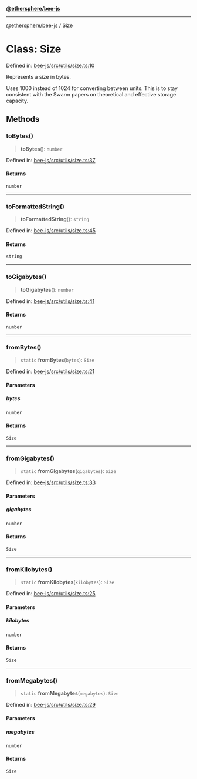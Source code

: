 [**@ethersphere/bee-js**](../Overview.md)

***

[@ethersphere/bee-js](../Overview.md) / Size

# Class: Size

Defined in: [bee-js/src/utils/size.ts:10](https://github.com/ethersphere/bee-js/blob/3abbe2b1b264d6b586511a56e93badb2236bd09d/src/utils/size.ts#L10)

Represents a size in bytes.

Uses 1000 instead of 1024 for converting between units.
This is to stay consistent with the Swarm papers
on theoretical and effective storage capacity.

## Methods

### toBytes()

> **toBytes**(): `number`

Defined in: [bee-js/src/utils/size.ts:37](https://github.com/ethersphere/bee-js/blob/3abbe2b1b264d6b586511a56e93badb2236bd09d/src/utils/size.ts#L37)

#### Returns

`number`

***

### toFormattedString()

> **toFormattedString**(): `string`

Defined in: [bee-js/src/utils/size.ts:45](https://github.com/ethersphere/bee-js/blob/3abbe2b1b264d6b586511a56e93badb2236bd09d/src/utils/size.ts#L45)

#### Returns

`string`

***

### toGigabytes()

> **toGigabytes**(): `number`

Defined in: [bee-js/src/utils/size.ts:41](https://github.com/ethersphere/bee-js/blob/3abbe2b1b264d6b586511a56e93badb2236bd09d/src/utils/size.ts#L41)

#### Returns

`number`

***

### fromBytes()

> `static` **fromBytes**(`bytes`): `Size`

Defined in: [bee-js/src/utils/size.ts:21](https://github.com/ethersphere/bee-js/blob/3abbe2b1b264d6b586511a56e93badb2236bd09d/src/utils/size.ts#L21)

#### Parameters

##### bytes

`number`

#### Returns

`Size`

***

### fromGigabytes()

> `static` **fromGigabytes**(`gigabytes`): `Size`

Defined in: [bee-js/src/utils/size.ts:33](https://github.com/ethersphere/bee-js/blob/3abbe2b1b264d6b586511a56e93badb2236bd09d/src/utils/size.ts#L33)

#### Parameters

##### gigabytes

`number`

#### Returns

`Size`

***

### fromKilobytes()

> `static` **fromKilobytes**(`kilobytes`): `Size`

Defined in: [bee-js/src/utils/size.ts:25](https://github.com/ethersphere/bee-js/blob/3abbe2b1b264d6b586511a56e93badb2236bd09d/src/utils/size.ts#L25)

#### Parameters

##### kilobytes

`number`

#### Returns

`Size`

***

### fromMegabytes()

> `static` **fromMegabytes**(`megabytes`): `Size`

Defined in: [bee-js/src/utils/size.ts:29](https://github.com/ethersphere/bee-js/blob/3abbe2b1b264d6b586511a56e93badb2236bd09d/src/utils/size.ts#L29)

#### Parameters

##### megabytes

`number`

#### Returns

`Size`
